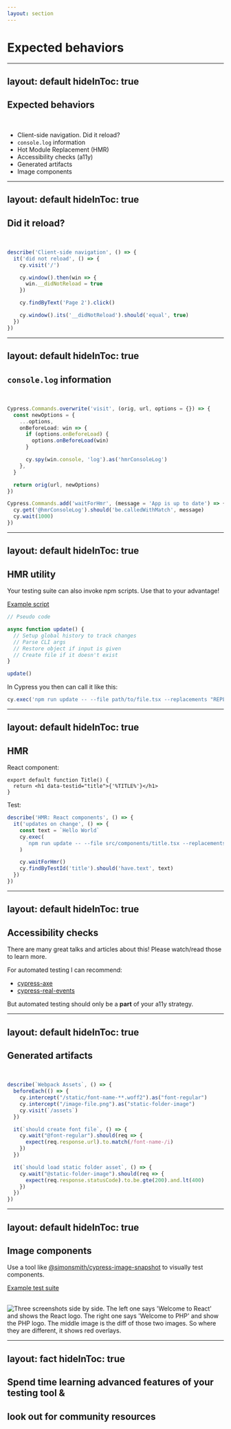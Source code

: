 ```yaml
---
layout: section
---
```


# Expected behaviors

<!--
Now that we went through the different configs, let's see how you can test functionalities of your meta-framework that should definitely work and that you control.
-->

---
layout: default
hideInToc: true
---

## Expected behaviors

<br />

<v-clicks>

- Client-side navigation. Did it reload?
- `console.log` information
- Hot Module Replacement (HMR)
- Accessibility checks (a11y)
- Generated artifacts
- Image components

</v-clicks>

<!--
The sky is the limit here. But you probably want to focus on important, widely used features.
-->

---
layout: default
hideInToc: true
---

## Did it reload?

<br />

```ts {5-11}
describe('Client-side navigation', () => {
  it('did not reload', () => {
    cy.visit('/')

    cy.window().then(win => {
      win.__didNotReload = true
    })

    cy.findByText('Page 2').click()

    cy.window().its('__didNotReload').should('equal', true)
  })
})
```

<!--
If there would be a reload, didNotReload would not exist on the window object
-->

---
layout: default
hideInToc: true
---

## `console.log` information

<br />

```ts {9,17}
Cypress.Commands.overwrite('visit', (orig, url, options = {}) => {
  const newOptions = {
    ...options,
    onBeforeLoad: win => {
      if (options.onBeforeLoad) {
        options.onBeforeLoad(win)
      }

      cy.spy(win.console, 'log').as('hmrConsoleLog')
    },
  }

  return orig(url, newOptions)
})

Cypress.Commands.add('waitForHmr', (message = 'App is up to date') => {
  cy.get('@hmrConsoleLog').should('be.calledWithMatch', message)
  cy.wait(1000)
})
```

<!--
You don't need to overwrite "visit", you can also alias it inside your test. This is just Gatsby's setup.

We use this to inspect the browser console. "App is up to date" comes from our webpack implementation and is printed, when HMR is done.

We also use this to check if ESLint rules work, since their warnings are printed to the console.
-->

---
layout: default
hideInToc: true
---

## HMR utility

Your testing suite can also invoke npm scripts. Use that to your advantage!

[Example script](https://github.com/gatsbyjs/gatsby/blob/ccbbda5c6ae4cc9dfcbbf07891e9c74461c6ed55/e2e-tests/development-runtime/scripts/update.js)

```ts
// Pseudo code

async function update() {
  // Setup global history to track changes
  // Parse CLI args
  // Restore object if input is given
  // Create file if it doesn't exist
}

update()
```

In Cypress you then can call it like this:

```ts
cy.exec('npm run update -- --file path/to/file.tsx --replacements "REPLACE_ME:Hello World"')
```

<!--
If you want to know the details of the update script, open the slides afterwards and click on the link on this slide.
-->

---
layout: default
hideInToc: true
---

## HMR

React component:

```tsx {2}
export default function Title() {
  return <h1 data-testid="title">{'%TITLE%'}</h1>
}
```

Test:

```ts {4-6,8-9}
describe('HMR: React components', () => {
  it('updates on change', () => {
    const text = `Hello World`
    cy.exec(
      `npm run update -- --file src/components/title.tsx --replacements "TITLE:${text}"`
    )

    cy.waitForHmr()
    cy.findByTestId('title').should('have.text', text)
  })
})
```

<!--
waitForHmr is what I shown in the previous "console.log" section
-->

---
layout: default
hideInToc: true
---

## Accessibility checks

There are many great talks and articles about this! Please watch/read those to learn more.

For automated testing I can recommend:

- [cypress-axe](https://github.com/component-driven/cypress-axe)
- [cypress-real-events](https://github.com/dmtrKovalenko/cypress-real-events)

But automated testing should only be a **part** of your a11y strategy.

---
layout: default
hideInToc: true
---

## Generated artifacts

<br />

```ts {3-4,9-11,15-17}
describe(`Webpack Assets`, () => {
  beforeEach(() => {
    cy.intercept("/static/font-name-**.woff2").as("font-regular")
    cy.intercept("/image-file.png").as("static-folder-image")
    cy.visit(`/assets`)
  })

  it(`should create font file`, () => {
    cy.wait("@font-regular").should(req => {
      expect(req.response.url).to.match(/font-name-/i)
    })
  })

  it(`should load static folder asset`, () => {
    cy.wait("@static-folder-image").should(req => {
      expect(req.response.statusCode).to.be.gte(200).and.lt(400)
    })
  })
})
```

<!--
This can test if you configured your build tool correctly or your own code. Better to be safe than sorry.
-->

---
layout: default
hideInToc: true
---

## Image components

Use a tool like [@simonsmith/cypress-image-snapshot](https://github.com/simonsmith/cypress-image-snapshot) to visually test components.

[Example test suite](https://github.com/gatsbyjs/gatsby/tree/ccbbda5c6ae4cc9dfcbbf07891e9c74461c6ed55/e2e-tests/visual-regression)

<br />

<img src="/image-diff-react-php.png" alt="Three screenshots side by side. The left one says 'Welcome to React' and shows the React logo. The right one says 'Welcome to PHP' and show the PHP logo. The middle image is the diff of those two images. So where they are different, it shows red overlays." />

<!--
We use this to test our gatsby-plugin-image component.
-->

---
layout: fact
hideInToc: true
---

## Spend time learning advanced features of your testing tool & <br />
## look out for community resources